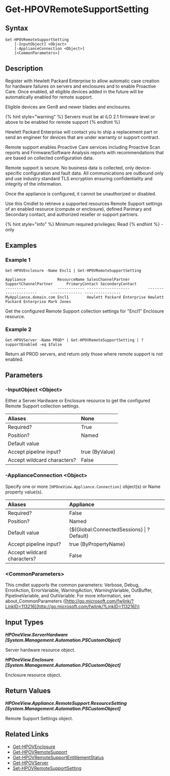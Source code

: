 ﻿---
description: Get supported resource Remote Support settings.
---

# Get-HPOVRemoteSupportSetting

## Syntax

```text
Get-HPOVRemoteSupportSetting
    [-InputObject] <Object>
    [-ApplianceConnection <Object>]
    [<CommonParameters>]
```

## Description

Register with Hewlett Packard Enterprise to allow automatic case creation for hardware failures on servers and enclosures and to enable Proactive Care. Once enabled, all eligible devices added in the future will be automatically enabled for remote support.

Eligible devices are Gen8 and newer blades and enclosures. 

{% hint style="warning" %}
Servers must be at iLO 2.1 firmware level or above to be enabled for remote support
{% endhint %}


Hewlett Packard Enterprise will contact you to ship a replacement part or send an engineer for devices that are under warranty or support contract.

Remote support enables Proactive Care services including Proactive Scan reports and Firmware/Software Analysis reports with recommendations that are based on collected configuration data.

Remote support is secure. No business data is collected, only device-specific configuration and fault data. All communications are outbound only and use industry standard TLS encryption ensuring confidentiality and integrity of the information.

Once the appliance is configured, it cannot be unauthorized or disabled.

Use this Cmdlet to retrieve a supported resources Remote Support settings of an enabled resource (compute or enclosure), defined Parimary and Secondary contact, and authorized reseller or support partners.

{% hint style="info" %}
Minimum required privileges: Read
{% endhint %}
-only
## Examples

###  Example 1 

```text
Get-HPOVEnclosure -Name Encl1 | Get-HPOVRemoteSupportSetting

Appliance              ResourceName SalesChannelPartner        SupportChannelPartner      PrimaryContact SecondaryContact
---------              ------------ -------------------        ---------------------      -------------- ----------------
MyAppliance.domain.com Encl1        Hewlett Packard Enterprise Hewlett Packard Enterprise Mark Jones
```

Get the configured Remote Support collection settings for "Encl1" Enclosure resource.

###  Example 2 

```text
Get-HPOVServer -Name PROD* | Get-HPOVRemoteSupportSetting | ? supportEnabled -eq $false
```

Return all PROD servers, and return only those where remote support is not enabled.

## Parameters

### -InputObject &lt;Object&gt;

Either a Server Hardware or Enclosure resource to get the configured Remote Support collection settings.

| Aliases | None |
| :--- | :--- |
| Required? | True |
| Position? | Named |
| Default value |  |
| Accept pipeline input? | true (ByValue) |
| Accept wildcard characters? | False |

### -ApplianceConnection &lt;Object&gt;

Specify one or more `[HPOneView.Appliance.Connection]` object(s) or Name property value(s).

| Aliases | Appliance |
| :--- | :--- |
| Required? | False |
| Position? | Named |
| Default value | (${Global:ConnectedSessions} &vert; ? Default) |
| Accept pipeline input? | true (ByPropertyName) |
| Accept wildcard characters? | False |

### &lt;CommonParameters&gt;

This cmdlet supports the common parameters: Verbose, Debug, ErrorAction, ErrorVariable, WarningAction, WarningVariable, OutBuffer, PipelineVariable, and OutVariable. For more information, see about\_CommonParameters \([http://go.microsoft.com/fwlink/?LinkID=113216](http://go.microsoft.com/fwlink/?LinkID=113216)\)

## Input Types

_**HPOneView.ServerHardware [System.Management.Automation.PSCustomObject]**_

Server hardware resource object.

_**HPOneView.Enclosure [System.Management.Automation.PSCustomObject]**_

Enclosure resource object.

## Return Values

_**HPOneView.Appliance.RemoteSupport.ResourceSetting [System.Management.Automation.PSCustomObject]**_

Remote Support Settings object.

## Related Links

* [Get-HPOVEnclosure](../servers/get-hpovenclosure.md)
* [Get-HPOVRemoteSupport](get-hpovremotesupport.md)
* [Get-HPOVRemoteSupportEntitlementStatus](get-hpovremotesupportentitlementstatus.md)
* [Get-HPOVServer](../servers/get-hpovserver.md)
* [Set-HPOVRemoteSupportSetting](set-hpovremotesupportsetting.md)
